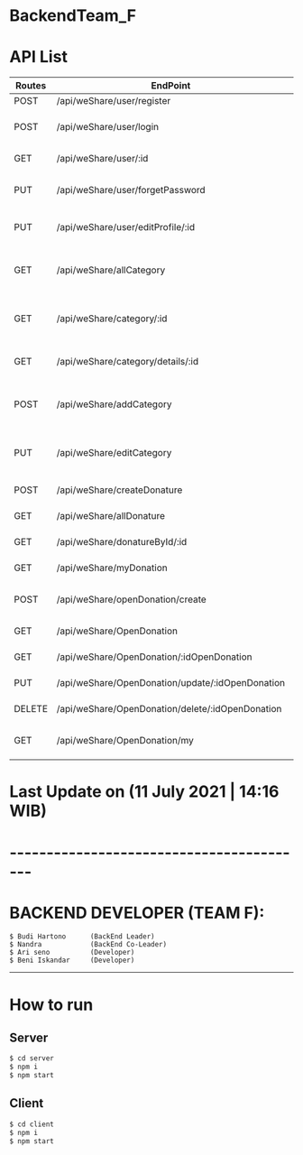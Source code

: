 # BackendTeam_F

# API List

| Routes | EndPoint                                         | Description                                  |
| ------ | ------------------------------------------------ | -------------------------------------------- |
| POST   | /api/weShare/user/register                       | Register user                                |
| POST   | /api/weShare/user/login                          | login user to get token for authentication   |
| GET    | /api/weShare/user/:id                            | API get User by/:id                          |
| PUT    | /api/weShare/user/forgetPassword                 | API for changed Password                     |
| PUT    | /api/weShare/user/editProfile/:id                | API for edit user profile ( by /:id)         |
| GET    | /api/weShare/allCategory                         | API for get all category include patient     |
| GET    | /api/weShare/category/:id                        | API for get by id category include patient   |
| GET    | /api/weShare/category/details/:id                | API for get category by id details           |
| POST   | /api/weShare/addCategory                         | API for create category (developer only)     |
| PUT    | /api/weShare/editCategory                        | API for edit category by id (developer only) |
| POST   | /api/weShare/createDonature                      | create new donature                          |
| GET    | /api/weShare/allDonature                         | get all donature                             |
| GET    | /api/weShare/donatureById/:id                    | get donature by id                           |
| GET    | /api/weShare/myDonation                          | get my donation                              |
| POST   | /api/weShare/openDonation/create                 | create new Open Donation                     |
| GET    | /api/weShare/OpenDonation                        | get all Open Donation                        |
| GET    | /api/weShare/OpenDonation/:idOpenDonation        | detail Open Donation                         |
| PUT    | /api/weShare/OpenDonation/update/:idOpenDonation | update Open Donation                         |
| DELETE | /api/weShare/OpenDonation/delete/:idOpenDonation | delete Open Donation                         |
| GET    | /api/weShare/OpenDonation/my                     | Get openDonation by id user                  |

# Last Update on (11 July 2021 | 14:16 WIB)

# -----------------------------------------

# BACKEND DEVELOPER (TEAM F):

```
$ Budi Hartono      (BackEnd Leader)
$ Nandra            (BackEnd Co-Leader)
$ Ari seno          (Developer)
$ Beni Iskandar     (Developer)
```

---

# How to run

## Server

```bash
$ cd server
$ npm i
$ npm start
```

## Client

```bash
$ cd client
$ npm i
$ npm start
```
